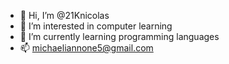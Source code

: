 - 👋 Hi, I’m @21Knicolas
- 👀 I’m interested in computer learning
- 🌱 I’m currently learning programming languages
- 📫 michaeliannone5@gmail.com

<!---
michaeliannone5/michaeliannone5 is a ✨ special ✨ repository because its `README.md` (this file) appears on your GitHub profile.
You can click the Preview link to take a look at your changes.
--->
